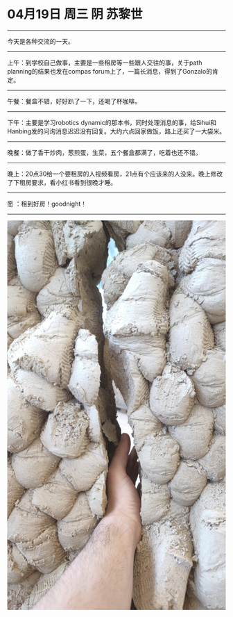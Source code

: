 # 04月19日 周三 阴 苏黎世

---

今天是各种交流的一天。

---

上午：到学校自己做事，主要是一些租房等一些跟人交往的事，关于path planning的结果也发在compas forum上了，一篇长消息，得到了Gonzalo的肯定。



---

午餐：餐盒不错，好好趴了一下，还喝了杯咖啡。



---

下午：主要是学习robotics dynamic的那本书，同时处理消息的事，给Sihui和Hanbing发的问询消息迟迟没有回复。大约六点回家做饭，路上还买了一大袋米。



---

晚餐：做了香干炒肉，葱煎蛋，生菜，五个餐盒都满了，吃着也还不错。



---

晚上：20点30给一个要租房的人视频看房，21点有个应该来的人没来。晚上修改了下租房要求，看小红书看到很晚才睡。



---

愿 ：租到好房！goodnight！



---



![image](images\\6440e20f51f8fcd1b86f6e98.jpg)






